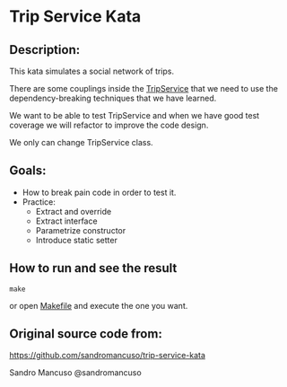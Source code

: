 # Trip Service Kata

## Description:
This kata simulates a social network of trips.

There are some couplings inside the [TripService](./tripservice/trip_service.py) that we need to use the dependency-breaking techniques that we have learned.

We want to be able to test TripService and when we have good test coverage we will refactor to improve the code design.

We only can change TripService class.

## Goals:
- How to break pain code in order to test it.
- Practice: 
  - Extract and override
  - Extract interface
  - Parametrize constructor
  - Introduce static setter 

## How to run and see the result

    make 
    
or open [Makefile](./Makefile) and execute the one you want.

## Original source code from:
https://github.com/sandromancuso/trip-service-kata

Sandro Mancuso @sandromancuso


